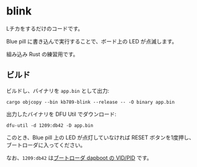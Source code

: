 # blink

Lチカをするだけのコードです。

Blue pill に書き込んで実行することで、ボード上の LED が点滅します。

組み込み Rust の練習用です。

## ビルド

ビルドし、バイナリを `app.bin` として出力:
```
cargo objcopy --bin kb789-blink --release -- -O binary app.bin
```

出力したバイナリを DFU Util でダウンロード:
```
dfu-util -d 1209:db42 -D app.bin
```
このとき、Blue pill 上の LED が点灯していなければ RESET ボタンを1度押し、ブートローダに入ってください。

なお、`1209:db42` は[ブートローダ dapboot の VID/PID](https://github.com/koba789/dapboot#usb-vidpid) です。
